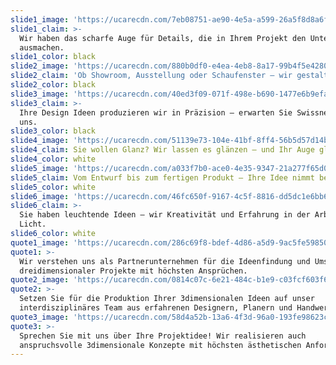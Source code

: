 ```yaml
---
slide1_image: 'https://ucarecdn.com/7eb08751-ae90-4e5a-a599-26a5f8d8a6fe/'
slide1_claim: >-
  Wir haben das scharfe Auge für Details, die in Ihrem Projekt den Unterschied
  ausmachen.
slide1_color: black
slide2_image: 'https://ucarecdn.com/880b0df0-e4ea-4eb8-8a17-99b4f5e4280d/'
slide2_claim: 'Ob Showroom, Ausstellung oder Schaufenster — wir gestalten Ihr Display.'
slide2_color: black
slide3_image: 'https://ucarecdn.com/40ed3f09-071f-498e-b690-1477e6b9efa9/'
slide3_claim: >-
  Ihre Design Ideen produzieren wir in Präzision — erwarten Sie Swissness von
  uns.
slide3_color: black
slide4_image: 'https://ucarecdn.com/51139e73-104e-41bf-8ff4-56b5d57d14bf/'
slide4_claim: Sie wollen Glanz? Wir lassen es glänzen — und Ihr Auge glänzt mit.
slide4_color: white
slide5_image: 'https://ucarecdn.com/a033f7b0-ace0-4e35-9347-21a277f65d0a/'
slide5_claim: Vom Entwurf bis zum fertigen Produkt — Ihre Idee nimmt bei uns Form an.
slide5_color: white
slide6_image: 'https://ucarecdn.com/46fc650f-9167-4c5f-8816-dd5dc1e6bb6e/'
slide6_claim: >-
  Sie haben leuchtende Ideen — wir Kreativität und Erfahrung in der Arbeit mit
  Licht.
slide6_color: white
quote1_image: 'https://ucarecdn.com/286c69f8-bdef-4d86-a5d9-9ac5fe59850a/'
quote1: >-
  Wir verstehen uns als Partnerunternehmen für die Ideenfindung und Umsetzung
  dreidimensionaler Projekte mit höchsten Ansprüchen.
quote2_image: 'https://ucarecdn.com/0814c07c-6e21-484c-b1e9-c03fcf603f6e/'
quote2: >-
  Setzen Sie für die Produktion Ihrer 3dimensionalen Ideen auf unser
  interdisziplinäres Team aus erfahrenen Designern, Planern und Handwerkern.
quote3_image: 'https://ucarecdn.com/58d4a52b-13a6-4f3d-96a0-193fe98623cc/'
quote3: >-
  Sprechen Sie mit uns über Ihre Projektidee! Wir realisieren auch
  anspruchsvolle 3dimensionale Konzepte mit höchsten ästhetischen Anforderungen.
---
```


